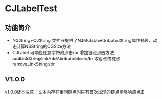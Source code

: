 # CJLabelTest 

## 功能简介
* NSString+CJString 
类扩展提供了NSMutableAttributedString属性封装、动态计算NSString的CGSize方法
* CJLabel
可响应任意字符的点击/br
增加链点点击方法 addLinkString:linkAddAttribute:block:/br
取消点击链点 removeLinkString:/br

## V1.0.0
v1.0.0版本注意：文本内存在相同链点时只有首次出现的链点能够响应点击
